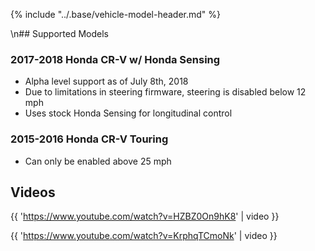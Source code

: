 {% include "../.base/vehicle-model-header.md" %}

\n## Supported Models

### 2017-2018 Honda CR-V w/ Honda Sensing

- Alpha level support as of July 8th, 2018
- Due to limitations in steering firmware, steering is disabled below 12 mph
- Uses stock Honda Sensing for longitudinal control

### 2015-2016 Honda CR-V Touring

* Can only be enabled above 25 mph

## Videos

{{ 'https://www.youtube.com/watch?v=HZBZ0On9hK8' | video }}

{{ 'https://www.youtube.com/watch?v=KrphqTCmoNk' | video }}